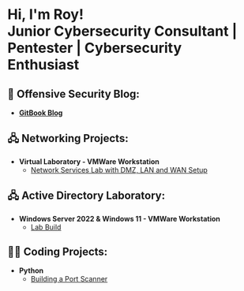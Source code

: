 <h1>Hi, I'm Roy!
<br> Junior Cybersecurity Consultant | Pentester | Cybersecurity Enthusiast
</h1>

<h2>📖 Offensive Security Blog:</h2>

- <a href="https://roy-vega.gitbook.io/offsec-notes/" target="_blank"><b>GitBook Blog</b></a>

<h2>🖧 Networking Projects:</h2>

- <b>Virtual Laboratory - VMWare Workstation</b>
  - [Network Services Lab with DMZ, LAN and WAN Setup](https://github.com/Roy-Vega/Networking/tree/main/Network%20Services%20Lab%20with%20DMZ%2C%20LAN%20and%20WAN%20Setup)

<h2>🖧 Active Directory Laboratory:</h2>

- <b>Windows Server 2022 & Windows 11 - VMWare Workstation</b>
  - [Lab Build](https://github.com/Roy-Vega/Penetration-Testing/blob/main/Active%20Directory%20Lab/README.md)


<h2></>👨‍💻 Coding Projects:</h2>

- <b>Python</b>
  - [Building a Port Scanner](https://github.com/Roy-Vega/Coding/blob/main/Port%20Scanner/scanner.py)
